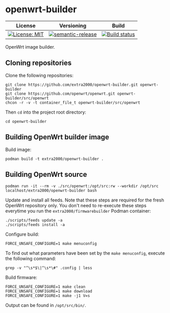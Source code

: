 # openwrt-builder

| License | Versioning | Build |
| ------- | ---------- | ----- |
| [![License: MIT](https://img.shields.io/badge/License-MIT-yellow.svg)](https://opensource.org/licenses/MIT) | [![semantic-release](https://img.shields.io/badge/%20%20%F0%9F%93%A6%F0%9F%9A%80-semantic--release-e10079.svg)](https://github.com/semantic-release/semantic-release) | [![Build status](https://ci.appveyor.com/api/projects/status/et63s0fvdboso4r8/branch/master?svg=true)](https://ci.appveyor.com/project/nikAizuddin/openwrt-builder/branch/master) |

OpenWrt image builder.


## Cloning repositories

Clone the following repositories:
```
git clone https://github.com/extra2000/openwrt-builder.git openwrt-builder
git clone https://github.com/openwrt/openwrt.git openwrt-builder/src/openwrt
chcon -r -v -t container_file_t openwrt-builder/src/openwrt
```

Then `cd` into the project root directory:
```
cd openwrt-builder
```


## Building OpenWrt builder image

Build image:
```
podman build -t extra2000/openwrt-builder .
```


## Building OpenWrt source

```
podman run -it --rm -v ./src/openwrt:/opt/src:rw --workdir /opt/src localhost/extra2000/openwrt-builder bash
```

Update and install all feeds. Note that these steps are required for the fresh OpenWrt repository only. You don't need to re-execute these steps everytime you run the `extra2000/firmwarebuilder` Podman container:
```
./scripts/feeds update -a
./scripts/feeds install -a
```

Configure build:
```
FORCE_UNSAFE_CONFIGURE=1 make menuconfig
```

To find out what parameters have been set by the `make menuconfig`, execute the following command:
```
grep -v "^\s*$\|^\s*\#" .config | less
```

Build firmware:
```
FORCE_UNSAFE_CONFIGURE=1 make clean
FORCE_UNSAFE_CONFIGURE=1 make download
FORCE_UNSAFE_CONFIGURE=1 make -j1 V=s
```

Output can be found in `/opt/src/bin/`.
